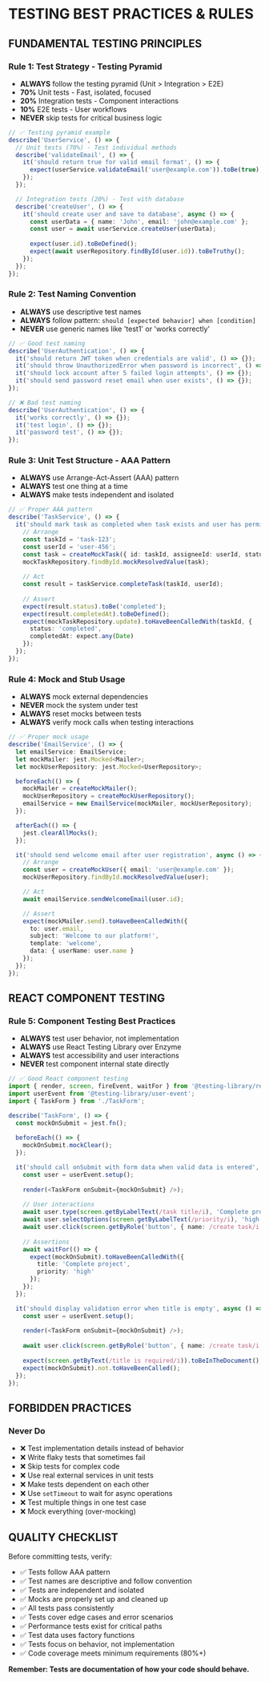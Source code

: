 # TESTING BEST PRACTICES & RULES

## FUNDAMENTAL TESTING PRINCIPLES

### Rule 1: Test Strategy - Testing Pyramid
- **ALWAYS** follow the testing pyramid (Unit > Integration > E2E)
- **70%** Unit tests - Fast, isolated, focused
- **20%** Integration tests - Component interactions
- **10%** E2E tests - User workflows
- **NEVER** skip tests for critical business logic

```typescript
// ✅ Testing pyramid example
describe('UserService', () => {
  // Unit tests (70%) - Test individual methods
  describe('validateEmail', () => {
    it('should return true for valid email format', () => {
      expect(userService.validateEmail('user@example.com')).toBe(true);
    });
  });

  // Integration tests (20%) - Test with database
  describe('createUser', () => {
    it('should create user and save to database', async () => {
      const userData = { name: 'John', email: 'john@example.com' };
      const user = await userService.createUser(userData);
      
      expect(user.id).toBeDefined();
      expect(await userRepository.findById(user.id)).toBeTruthy();
    });
  });
});
```

### Rule 2: Test Naming Convention
- **ALWAYS** use descriptive test names
- **ALWAYS** follow pattern: `should [expected behavior] when [condition]`
- **NEVER** use generic names like 'test1' or 'works correctly'

```typescript
// ✅ Good test naming
describe('UserAuthentication', () => {
  it('should return JWT token when credentials are valid', () => {});
  it('should throw UnauthorizedError when password is incorrect', () => {});
  it('should lock account after 5 failed login attempts', () => {});
  it('should send password reset email when user exists', () => {});
});

// ❌ Bad test naming
describe('UserAuthentication', () => {
  it('works correctly', () => {});
  it('test login', () => {});
  it('password test', () => {});
});
```

### Rule 3: Unit Test Structure - AAA Pattern
- **ALWAYS** use Arrange-Act-Assert (AAA) pattern
- **ALWAYS** test one thing at a time
- **ALWAYS** make tests independent and isolated

```typescript
// ✅ Proper AAA pattern
describe('TaskService', () => {
  it('should mark task as completed when task exists and user has permission', () => {
    // Arrange
    const taskId = 'task-123';
    const userId = 'user-456';
    const task = createMockTask({ id: taskId, assigneeId: userId, status: 'pending' });
    mockTaskRepository.findById.mockResolvedValue(task);
    
    // Act
    const result = taskService.completeTask(taskId, userId);
    
    // Assert
    expect(result.status).toBe('completed');
    expect(result.completedAt).toBeDefined();
    expect(mockTaskRepository.update).toHaveBeenCalledWith(taskId, {
      status: 'completed',
      completedAt: expect.any(Date)
    });
  });
});
```

### Rule 4: Mock and Stub Usage
- **ALWAYS** mock external dependencies
- **NEVER** mock the system under test
- **ALWAYS** reset mocks between tests
- **ALWAYS** verify mock calls when testing interactions

```typescript
// ✅ Proper mock usage
describe('EmailService', () => {
  let emailService: EmailService;
  let mockMailer: jest.Mocked<Mailer>;
  let mockUserRepository: jest.Mocked<UserRepository>;

  beforeEach(() => {
    mockMailer = createMockMailer();
    mockUserRepository = createMockUserRepository();
    emailService = new EmailService(mockMailer, mockUserRepository);
  });

  afterEach(() => {
    jest.clearAllMocks();
  });

  it('should send welcome email after user registration', async () => {
    // Arrange
    const user = createMockUser({ email: 'user@example.com' });
    mockUserRepository.findById.mockResolvedValue(user);

    // Act
    await emailService.sendWelcomeEmail(user.id);

    // Assert
    expect(mockMailer.send).toHaveBeenCalledWith({
      to: user.email,
      subject: 'Welcome to our platform!',
      template: 'welcome',
      data: { userName: user.name }
    });
  });
});
```

## REACT COMPONENT TESTING

### Rule 5: Component Testing Best Practices
- **ALWAYS** test user behavior, not implementation
- **ALWAYS** use React Testing Library over Enzyme
- **ALWAYS** test accessibility and user interactions
- **NEVER** test component internal state directly

```typescript
// ✅ Good React component testing
import { render, screen, fireEvent, waitFor } from '@testing-library/react';
import userEvent from '@testing-library/user-event';
import { TaskForm } from './TaskForm';

describe('TaskForm', () => {
  const mockOnSubmit = jest.fn();
  
  beforeEach(() => {
    mockOnSubmit.mockClear();
  });

  it('should call onSubmit with form data when valid data is entered', async () => {
    const user = userEvent.setup();
    
    render(<TaskForm onSubmit={mockOnSubmit} />);
    
    // User interactions
    await user.type(screen.getByLabelText(/task title/i), 'Complete project');
    await user.selectOptions(screen.getByLabelText(/priority/i), 'high');
    await user.click(screen.getByRole('button', { name: /create task/i }));
    
    // Assertions
    await waitFor(() => {
      expect(mockOnSubmit).toHaveBeenCalledWith({
        title: 'Complete project',
        priority: 'high'
      });
    });
  });

  it('should display validation error when title is empty', async () => {
    const user = userEvent.setup();
    
    render(<TaskForm onSubmit={mockOnSubmit} />);
    
    await user.click(screen.getByRole('button', { name: /create task/i }));
    
    expect(screen.getByText(/title is required/i)).toBeInTheDocument();
    expect(mockOnSubmit).not.toHaveBeenCalled();
  });
});
```

## FORBIDDEN PRACTICES

### Never Do
- ❌ Test implementation details instead of behavior
- ❌ Write flaky tests that sometimes fail
- ❌ Skip tests for complex code
- ❌ Use real external services in unit tests
- ❌ Make tests dependent on each other
- ❌ Use `setTimeout` to wait for async operations
- ❌ Test multiple things in one test case
- ❌ Mock everything (over-mocking)

## QUALITY CHECKLIST

Before committing tests, verify:
- ✅ Tests follow AAA pattern
- ✅ Test names are descriptive and follow convention
- ✅ Tests are independent and isolated
- ✅ Mocks are properly set up and cleaned up
- ✅ All tests pass consistently
- ✅ Tests cover edge cases and error scenarios
- ✅ Performance tests exist for critical paths
- ✅ Test data uses factory functions
- ✅ Tests focus on behavior, not implementation
- ✅ Code coverage meets minimum requirements (80%+)

**Remember: Tests are documentation of how your code should behave.**